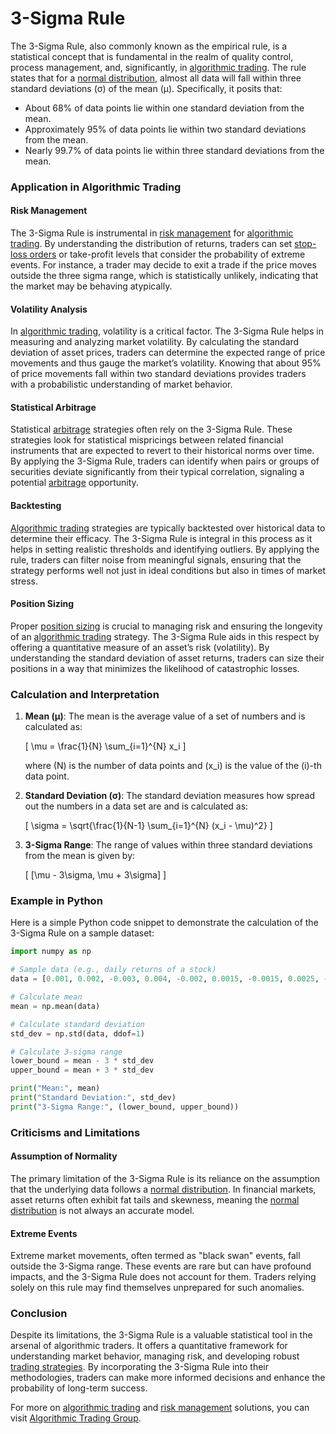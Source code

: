 # 3-Sigma Rule

The 3-Sigma Rule, also commonly known as the empirical rule, is a statistical concept that is fundamental in the realm of quality control, process management, and, significantly, in [algorithmic trading](../a/algorithmic_trading.md). The rule states that for a [normal distribution](../n/normal_distribution_in_trading.md), almost all data will fall within three standard deviations (σ) of the mean (µ). Specifically, it posits that:

- About 68% of data points lie within one standard deviation from the mean.
- Approximately 95% of data points lie within two standard deviations from the mean.
- Nearly 99.7% of data points lie within three standard deviations from the mean.

### Application in Algorithmic Trading

#### Risk Management
The 3-Sigma Rule is instrumental in [risk management](../r/risk_management.md) for [algorithmic trading](../a/algorithmic_trading.md). By understanding the distribution of returns, traders can set [stop-loss orders](../s/stop-loss_orders.md) or take-profit levels that consider the probability of extreme events. For instance, a trader may decide to exit a trade if the price moves outside the three sigma range, which is statistically unlikely, indicating that the market may be behaving atypically.

#### Volatility Analysis
In [algorithmic trading](../a/algorithmic_trading.md), volatility is a critical factor. The 3-Sigma Rule helps in measuring and analyzing market volatility. By calculating the standard deviation of asset prices, traders can determine the expected range of price movements and thus gauge the market’s volatility. Knowing that about 95% of price movements fall within two standard deviations provides traders with a probabilistic understanding of market behavior.

#### Statistical Arbitrage
Statistical [arbitrage](../a/arbitrage.md) strategies often rely on the 3-Sigma Rule. These strategies look for statistical mispricings between related financial instruments that are expected to revert to their historical norms over time. By applying the 3-Sigma Rule, traders can identify when pairs or groups of securities deviate significantly from their typical correlation, signaling a potential [arbitrage](../a/arbitrage.md) opportunity.

#### Backtesting
[Algorithmic trading](../a/algorithmic_trading.md) strategies are typically backtested over historical data to determine their efficacy. The 3-Sigma Rule is integral in this process as it helps in setting realistic thresholds and identifying outliers. By applying the rule, traders can filter noise from meaningful signals, ensuring that the strategy performs well not just in ideal conditions but also in times of market stress.

#### Position Sizing
Proper [position sizing](../p/position_sizing.md) is crucial to managing risk and ensuring the longevity of an [algorithmic trading](../a/algorithmic_trading.md) strategy. The 3-Sigma Rule aids in this respect by offering a quantitative measure of an asset’s risk (volatility). By understanding the standard deviation of asset returns, traders can size their positions in a way that minimizes the likelihood of catastrophic losses.

### Calculation and Interpretation

1. **Mean (µ)**: The mean is the average value of a set of numbers and is calculated as:
   
   \[
   \mu = \frac{1}{N} \sum_{i=1}^{N} x_i
   \]

   where \(N\) is the number of data points and \(x_i\) is the value of the \(i\)-th data point.

2. **Standard Deviation (σ)**: The standard deviation measures how spread out the numbers in a data set are and is calculated as:

   \[
   \sigma = \sqrt{\frac{1}{N-1} \sum_{i=1}^{N} (x_i - \mu)^2}
   \]

3. **3-Sigma Range**: The range of values within three standard deviations from the mean is given by:

   \[
   [\mu - 3\sigma, \mu + 3\sigma]
   \]

### Example in Python

Here is a simple Python code snippet to demonstrate the calculation of the 3-Sigma Rule on a sample dataset:

```python
import numpy as np

# Sample data (e.g., daily returns of a stock)
data = [0.001, 0.002, -0.003, 0.004, -0.002, 0.0015, -0.0015, 0.0025, -0.0035, 0.002]

# Calculate mean
mean = np.mean(data)

# Calculate standard deviation
std_dev = np.std(data, ddof=1)

# Calculate 3-sigma range
lower_bound = mean - 3 * std_dev
upper_bound = mean + 3 * std_dev

print("Mean:", mean)
print("Standard Deviation:", std_dev)
print("3-Sigma Range:", (lower_bound, upper_bound))
```

### Criticisms and Limitations

#### Assumption of Normality
The primary limitation of the 3-Sigma Rule is its reliance on the assumption that the underlying data follows a [normal distribution](../n/normal_distribution_in_trading.md). In financial markets, asset returns often exhibit fat tails and skewness, meaning the [normal distribution](../n/normal_distribution_in_trading.md) is not always an accurate model. 

#### Extreme Events
Extreme market movements, often termed as "black swan" events, fall outside the 3-Sigma range. These events are rare but can have profound impacts, and the 3-Sigma Rule does not account for them. Traders relying solely on this rule may find themselves unprepared for such anomalies.

### Conclusion
Despite its limitations, the 3-Sigma Rule is a valuable statistical tool in the arsenal of algorithmic traders. It offers a quantitative framework for understanding market behavior, managing risk, and developing robust [trading strategies](../t/trading_strategies.md). By incorporating the 3-Sigma Rule into their methodologies, traders can make more informed decisions and enhance the probability of long-term success.

For more on [algorithmic trading](../a/algorithmic_trading.md) and [risk management](../r/risk_management.md) solutions, you can visit [Algorithmic Trading Group](https://algorithmictradinggroup.com/).